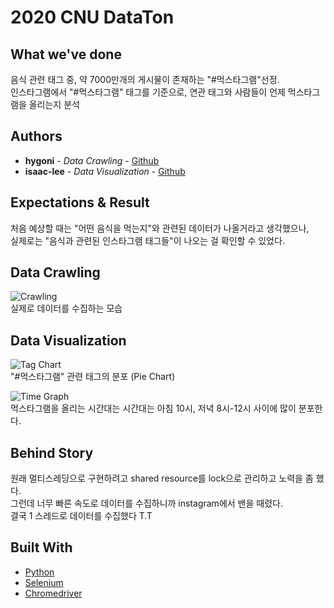 # 2020 CNU DataTon


## What we've done
  음식 관련 태그 중, 약 7000만개의 게시물이 존재하는 "#먹스타그램"선정.  
  인스타그램에서 "#먹스타그램" 태그를 기준으로, 연관 태그와 사람들이 언제 먹스타그램을 올리는지 분석

## Authors

* **hygoni** - *Data Crawling* - [Github](https://github.com/hygoni)
* **isaac-lee** - *Data Visualization* - [Github](https://github.com/isaac-lee)

## Expectations & Result
  처음 예상할 때는 "어떤 음식을 먹는지"와 관련된 데이터가 나올거라고 생각했으나,  
  실제로는 "음식과 관련된 인스타그램 태그들"이 나오는 걸 확인할 수 있었다.  
 
## Data Crawling
  ![Crawling](https://github.com/hygoni/DataTon/blob/main/crawling.PNG?raw=true)   
  실제로 데이터를 수집하는 모습  
  
## Data Visualization
  ![Tag Chart](https://github.com/hygoni/DataTon/blob/main/piechart.PNG?raw=true)  
  "#먹스타그램" 관련 태그의 분포 (Pie Chart)  
  
  ![Time Graph](https://github.com/hygoni/DataTon/blob/main/time_graph.PNG?raw=true)  
  먹스타그램을 올리는 시간대는 시간대는 아침 10시, 저녁 8시-12시 사이에 많이 분포한다.  

## Behind Story
  원래 멀티스레딩으로 구현하려고 shared resource를 lock으로 관리하고 노력을 좀 했다.  
  그런데 너무 빠른 속도로 데이터를 수집하니까 instagram에서 밴을 때렸다.  
  결국 1 스레드로 데이터를 수집했다 T.T

## Built With

* [Python](https://python.org)
* [Selenium](https://www.selenium.dev/)
* [Chromedriver](https://chromedriver.chromium.org/downloads)
